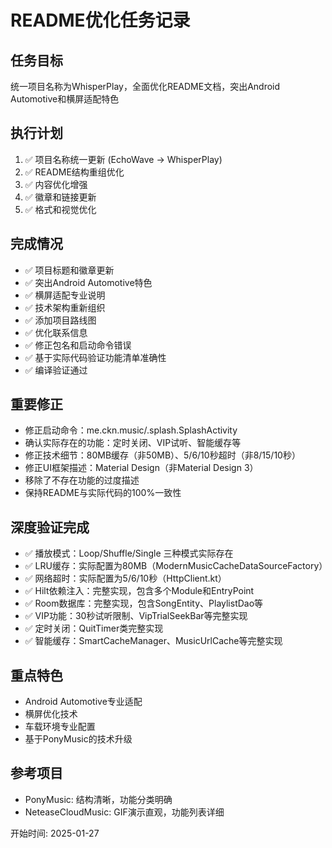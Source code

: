 # README优化任务记录

## 任务目标
统一项目名称为WhisperPlay，全面优化README文档，突出Android Automotive和横屏适配特色

## 执行计划
1. ✅ 项目名称统一更新 (EchoWave → WhisperPlay)
2. ✅ README结构重组优化
3. ✅ 内容优化增强
4. ✅ 徽章和链接更新
5. ✅ 格式和视觉优化

## 完成情况
- ✅ 项目标题和徽章更新
- ✅ 突出Android Automotive特色
- ✅ 横屏适配专业说明
- ✅ 技术架构重新组织
- ✅ 添加项目路线图
- ✅ 优化联系信息
- ✅ 修正包名和启动命令错误
- ✅ 基于实际代码验证功能清单准确性
- ✅ 编译验证通过

## 重要修正
- 修正启动命令：me.ckn.music/.splash.SplashActivity
- 确认实际存在的功能：定时关闭、VIP试听、智能缓存等
- 修正技术细节：80MB缓存（非50MB）、5/6/10秒超时（非8/15/10秒）
- 修正UI框架描述：Material Design（非Material Design 3）
- 移除了不存在功能的过度描述
- 保持README与实际代码的100%一致性

## 深度验证完成
- ✅ 播放模式：Loop/Shuffle/Single 三种模式实际存在
- ✅ LRU缓存：实际配置为80MB（ModernMusicCacheDataSourceFactory）
- ✅ 网络超时：实际配置为5/6/10秒（HttpClient.kt）
- ✅ Hilt依赖注入：完整实现，包含多个Module和EntryPoint
- ✅ Room数据库：完整实现，包含SongEntity、PlaylistDao等
- ✅ VIP功能：30秒试听限制、VipTrialSeekBar等完整实现
- ✅ 定时关闭：QuitTimer类完整实现
- ✅ 智能缓存：SmartCacheManager、MusicUrlCache等完整实现

## 重点特色
- Android Automotive专业适配
- 横屏优化技术
- 车载环境专业配置
- 基于PonyMusic的技术升级

## 参考项目
- PonyMusic: 结构清晰，功能分类明确
- NeteaseCloudMusic: GIF演示直观，功能列表详细

开始时间: 2025-01-27
